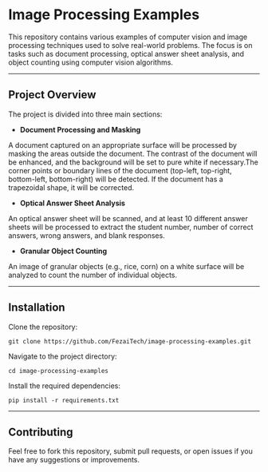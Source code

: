 # Image Processing Examples
This repository contains various examples of computer vision and image processing techniques used to solve real-world problems. The focus is on tasks such as document processing, optical answer sheet analysis, and object counting using computer vision algorithms.

---------------

## Project Overview
The project is divided into three main sections:

- **Document Processing and Masking**

 A document captured on an appropriate surface will be processed by masking the areas outside the document. The contrast of the document will be enhanced, and the background will be set to pure white if necessary.The corner points or boundary lines of the document (top-left, top-right, bottom-left, bottom-right) will be detected. If the document has a trapezoidal shape, it will be corrected.

-  **Optical Answer Sheet Analysis**

An optical answer sheet will be scanned, and at least 10 different answer sheets will be processed to extract the student number, number of correct answers, wrong answers, and blank responses.

-  **Granular Object Counting**

An image of granular objects (e.g., rice, corn) on a white surface will be analyzed to count the number of individual objects.

---------------

## Installation

Clone the repository:
~~~
git clone https://github.com/FezaiTech/image-processing-examples.git
~~~

Navigate to the project directory:
~~~
cd image-processing-examples
~~~

Install the required dependencies:

~~~
pip install -r requirements.txt
~~~

---------------
## Contributing

Feel free to fork this repository, submit pull requests, or open issues if you have any suggestions or improvements.
